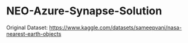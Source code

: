 # NEO-Azure-Synapse-Solution

Original Dataset: https://www.kaggle.com/datasets/sameepvani/nasa-nearest-earth-objects 
